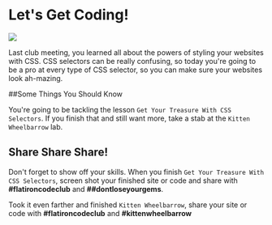 # Let's Get Coding!

<img src="http://25.media.tumblr.com/7716ef547264521e476a067b1c8d2717/tumblr_mwjlmfJ1vx1rkiuhro1_500.gif">

Last club meeting, you learned all about the powers of styling your websites with CSS. CSS selectors can be really confusing, so today you're going to be a pro at every type of CSS selector, so you can make sure your websites look ah-mazing. 

##Some Things You Should Know

You're going to be tackling the lesson `Get Your Treasure With CSS Selectors`. If you finish that and still want more, take a stab at the `Kitten Wheelbarrow` lab.

## Share Share Share!

Don't forget to show off your skills. When you finish `Get Your Treasure With CSS Selectors`, screen shot your finished site or code and share with **\#flatironcodeclub** and **\##dontloseyourgems**.

Took it even farther and finished `Kitten Wheelbarrow`, share your site or code with **\#flatironcodeclub** and **\#kittenwheelbarrow**

